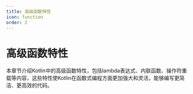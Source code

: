 ```yaml
---
title: 高级函数特性
icon: function
order: 2
---
```


# 高级函数特性

本章节介绍Kotlin中的高级函数特性，包括lambda表达式、内联函数、操作符重载等内容，这些特性使Kotlin在函数式编程方面更加强大和灵活，能够编写更简洁、更高效的代码。
